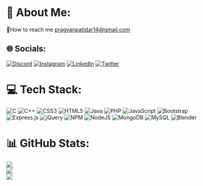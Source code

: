 # 💫 About Me:
🔭How to reach me pragyanpatidar14@gmail.com


## 🌐 Socials:
[![Discord](https://img.shields.io/badge/Discord-%237289DA.svg?logo=discord&logoColor=white)](https://discord.gg/#0042) [![Instagram](https://img.shields.io/badge/Instagram-%23E4405F.svg?logo=Instagram&logoColor=white)](https://instagram.com/pragyanpatidar) [![LinkedIn](https://img.shields.io/badge/LinkedIn-%230077B5.svg?logo=linkedin&logoColor=white)](https://linkedin.com/in/pragyan-patidar) [![Twitter](https://img.shields.io/badge/Twitter-%231DA1F2.svg?logo=Twitter&logoColor=white)](https://twitter.com/@pragyan_patidar) 

# 💻 Tech Stack:
![C](https://img.shields.io/badge/c-%2300599C.svg?style=flat&logo=c&logoColor=white) ![C++](https://img.shields.io/badge/c++-%2300599C.svg?style=flat&logo=c%2B%2B&logoColor=white) ![CSS3](https://img.shields.io/badge/css3-%231572B6.svg?style=flat&logo=css3&logoColor=white) ![HTML5](https://img.shields.io/badge/html5-%23E34F26.svg?style=flat&logo=html5&logoColor=white) ![Java](https://img.shields.io/badge/java-%23ED8B00.svg?style=flat&logo=java&logoColor=white) ![PHP](https://img.shields.io/badge/php-%23777BB4.svg?style=flat&logo=php&logoColor=white) ![JavaScript](https://img.shields.io/badge/javascript-%23323330.svg?style=flat&logo=javascript&logoColor=%23F7DF1E) ![Bootstrap](https://img.shields.io/badge/bootstrap-%23563D7C.svg?style=flat&logo=bootstrap&logoColor=white) ![Express.js](https://img.shields.io/badge/express.js-%23404d59.svg?style=flat&logo=express&logoColor=%2361DAFB) ![jQuery](https://img.shields.io/badge/jquery-%230769AD.svg?style=flat&logo=jquery&logoColor=white) ![NPM](https://img.shields.io/badge/NPM-%23000000.svg?style=flat&logo=npm&logoColor=white) ![NodeJS](https://img.shields.io/badge/node.js-6DA55F?style=flat&logo=node.js&logoColor=white) ![MongoDB](https://img.shields.io/badge/MongoDB-%234ea94b.svg?style=flat&logo=mongodb&logoColor=white) ![MySQL](https://img.shields.io/badge/mysql-%2300f.svg?style=flat&logo=mysql&logoColor=white) ![Blender](https://img.shields.io/badge/blender-%23F5792A.svg?style=flat&logo=blender&logoColor=white)
# 📊 GitHub Stats:
![](https://github-readme-stats.vercel.app/api?username=Pragyan14&theme=darcula&hide_border=false&include_all_commits=false&count_private=false)<br/>
![](https://github-readme-streak-stats.herokuapp.com/?user=Pragyan14&theme=darcula&hide_border=false)<br/>
![](https://github-readme-stats.vercel.app/api/top-langs/?username=Pragyan14&theme=darcula&hide_border=false&include_all_commits=false&count_private=false&layout=compact)

